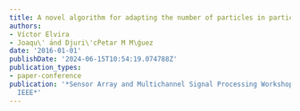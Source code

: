 ```yaml
---
title: A novel algorithm for adapting the number of particles in particle filtering
authors:
- Víctor Elvira
- Joaqu\' ́and Djuri\'cṔetar M M\ǵuez
date: '2016-01-01'
publishDate: '2024-06-15T10:54:19.074788Z'
publication_types:
- paper-conference
publication: '*Sensor Array and Multichannel Signal Processing Workshop (SAM), 2016
  IEEE*'
---
```

